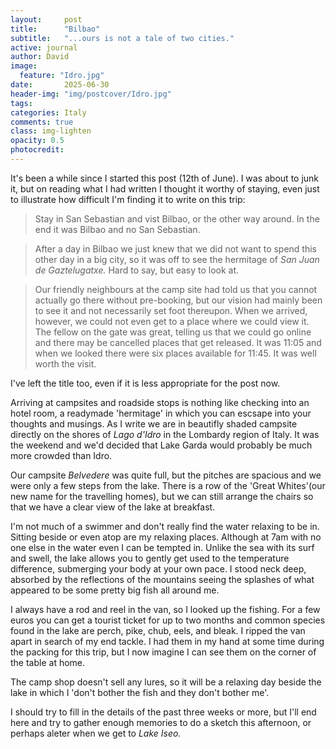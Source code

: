 ```yaml
---
layout:     post
title:      "Bilbao"
subtitle:   "...ours is not a tale of two cities."
active: journal
author: David
image:
  feature: "Idro.jpg"
date:       2025-06-30
header-img: "img/postcover/Idro.jpg"
tags: 
categories: Italy
comments: true
class: img-lighten 
opacity: 0.5
photocredit:
---
```

It's been a while since I started this post (12th of June). I was about to junk it, but on reading what I had written I thought it worthy of staying, even just to illustrate how difficult I'm finding it to write on this trip:

>Stay in San Sebastian and vist Bilbao, or the other way around. In the end it was Bilbao and no San Sebastian.

>After a day in Bilbao we just knew that we did not want to spend this other day in a big city, so it was off to see the hermitage of *San Juan de Gaztelugatxe.* Hard to say, but easy to look at. 

>Our friendly neighbours at the camp site had told us that you cannot actually go there without pre-booking, but our vision had mainly been to see it and not necessarily set foot thereupon. When we arrived, however, we could not even get to a place where we could view it. The fellow on the gate was great, telling us that we could go online and there may be cancelled places that get released. It was 11:05 and when we looked there were six places available for 11:45. It was well worth the visit.

I've left the title too, even if it is less appropriate for the post now.

Arriving at campsites and roadside stops is nothing like checking into an hotel room, a readymade 'hermitage' in which you can escsape into your thoughts and musings. As I write we are in beautifly shaded campsite directly on the shores of *Lago d'Idro* in the Lombardy region of Italy. It was the weekend and we'd decided that Lake Garda would probably be much more crowded than Idro.

Our campsite *Belvedere* was quite full, but the pitches are spacious and we were only a few steps from the lake. There is a row of the 'Great Whites'(our new name for the travelling homes), but we can still arrange the chairs so that we have a clear view of the lake at breakfast. 

I'm not much of a swimmer and don't really find the water relaxing to be in. Sitting beside or even atop are my relaxing places. Although at 7am with no one else in the water even I can be tempted in. Unlike the sea with its surf and swell, the lake allows you to gently get used to the temperature difference, submerging your body at your own pace. I stood neck deep, absorbed by the reflections of the mountains seeing the splashes of what appeared to be some pretty big fish all around me.

I always have a rod and reel in the van, so I looked up the fishing. For a few euros you can get a tourist ticket for up to two months and common species found in the lake are perch, pike, chub, eels, and bleak. I ripped the van apart in search of my end tackle. I had them in my hand at some time during the packing for this trip, but I now imagine I can see them on the corner of the table at home.

The camp shop doesn't sell any lures, so it will be a relaxing day beside the lake in which I 'don't bother the fish and they don't bother me'.

I should try to fill in the details of the past three weeks or more, but I'll end here and try to gather enough memories to do a sketch this afternoon, or perhaps aleter when we get to *Lake Iseo.*

